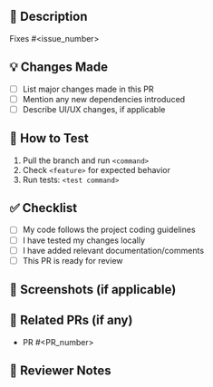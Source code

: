 ## 📌 Description  
<!-- Provide a brief description of the changes in this PR. -->

Fixes #<issue_number> <!-- Link the issue this PR addresses, if applicable. -->

## 💡 Changes Made  
- [ ] List major changes made in this PR  
- [ ] Mention any new dependencies introduced  
- [ ] Describe UI/UX changes, if applicable  

## 🔬 How to Test  
1. Pull the branch and run `<command>`  
2. Check `<feature>` for expected behavior  
3. Run tests: `<test command>`  

## ✅ Checklist  
- [ ] My code follows the project coding guidelines  
- [ ] I have tested my changes locally  
- [ ] I have added relevant documentation/comments  
- [ ] This PR is ready for review  

## 👀 Screenshots (if applicable)  
<!-- Upload screenshots, GIFs, or videos showcasing the change. -->

## 🔗 Related PRs (if any)  
- PR #<PR_number>  

## 👤 Reviewer Notes  
<!-- Provide any extra context or things to watch out for in review. -->
